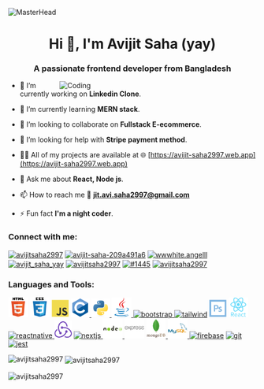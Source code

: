 ![MasterHead](https://user-images.githubusercontent.com/10498744/210012254-234538ff-d198-48aa-8964-37e6fd45d227.gif)
<h1 align="center">Hi 👻, I'm Avijit Saha (yay)</h1>
<h3 align="center">A passionate frontend developer from Bangladesh</h3>
<img align="right" alt="Coding" width="400" src="https://media2.giphy.com/media/0TtX2qqpxp3pIafzio/giphy.gif?cid=511a814e9eji5f1rlbqici4m9cwtrrahn3mhb9ebet3yxpq4&rid=giphy.gif&ct=s">


- 🔭 I’m currently working on **Linkedin Clone**.

- 🌱 I’m currently learning **MERN stack**.

- 👯 I’m looking to collaborate on **Fullstack E-ecommerce**.

- 🤝 I’m looking for help with **Stripe payment method**.

- 👨‍💻 All of my projects are available at 🌐 [https://avijit-saha2997.web.app](https://avijit-saha2997.web.app)

- 💬 Ask me about **React, Node js**.

- 📫 How to reach me 📧 **jit.avi.saha2997@gmail.com**

- ⚡ Fun fact **I'm a night coder**.

<h3 align="left">Connect with me:</h3>
<p align="left">
    <a href="https://avijit-saha2997.web.app" target="blank"><img align="center" src="https://cdn2.iconfinder.com/data/icons/basic-thin-line-color/21/18-512.png" alt="avijitsaha2997" height="37" width="37" /></a>
    <a href="https://linkedin.com/in/avijit-saha-209a491a6" target="blank"><img align="center" src="https://raw.githubusercontent.com/rahuldkjain/github-profile-readme-generator/master/src/images/icons/Social/linked-in-alt.svg" alt="avijit-saha-209a491a6" height="30" width="40" /></a>
    <a href="https://fb.com/wwwhite.angelll" target="blank"><img align="center" src="https://raw.githubusercontent.com/rahuldkjain/github-profile-readme-generator/master/src/images/icons/Social/facebook.svg" alt="wwwhite.angelll" height="30" width="40" /></a>
    <a href="https://instagram.com/avijit_saha_yay" target="blank"><img align="center" src="https://raw.githubusercontent.com/rahuldkjain/github-profile-readme-generator/master/src/images/icons/Social/instagram.svg" alt="avijit_saha_yay" height="30" width="40" /></a>
    <a href="https://www.leetcode.com/avijitsaha2997" target="blank"><img align="center" src="https://raw.githubusercontent.com/rahuldkjain/github-profile-readme-generator/master/src/images/icons/Social/leet-code.svg" alt="avijitsaha2997" height="30" width="40" /></a>
    <a href="https://discord.gg/#1445" target="blank"><img align="center" src="https://raw.githubusercontent.com/rahuldkjain/github-profile-readme-generator/master/src/images/icons/Social/discord.svg" alt="#1445" height="40" width="40" /></a>
    <a href="https://codepen.io/avijitsaha2997" target="blank"><img align="center" src="https://raw.githubusercontent.com/rahuldkjain/github-profile-readme-generator/master/src/images/icons/Social/codepen.svg" alt="avijitsaha2997" height="30" width="40" /></a>
    </p>

<h3 align="left">Languages and Tools:</h3>
<p align="left">
    <a href="https://www.w3.org/html/" target="_blank" rel="noreferrer"> <img
            src="https://raw.githubusercontent.com/devicons/devicon/master/icons/html5/html5-original-wordmark.svg"
            alt="html5" width="40" height="40" /></a>
    <a href="https://www.w3schools.com/css/" target="_blank" rel="noreferrer"> <img
            src="https://raw.githubusercontent.com/devicons/devicon/master/icons/css3/css3-original-wordmark.svg"
            alt="css3" width="40" height="40" /></a>
    <a href="https://developer.mozilla.org/en-US/docs/Web/JavaScript" target="_blank" rel="noreferrer"> <img
            src="https://raw.githubusercontent.com/devicons/devicon/master/icons/javascript/javascript-original.svg"
            alt="javascript" width="35" height="35" /></a>
    <a href="https://www.cprogramming.com/" target="_blank" rel="noreferrer"> <img
            src="https://raw.githubusercontent.com/devicons/devicon/master/icons/c/c-original.svg" alt="c" width="38"
            height="38" /> </a>
    <a href="https://www.python.org" target="_blank" rel="noreferrer"> <img
            src="https://raw.githubusercontent.com/devicons/devicon/master/icons/python/python-original.svg"
            alt="python" width="37" height="37" /> </a>
    <a href="https://www.java.com" target="_blank" rel="noreferrer">
        <img src="https://raw.githubusercontent.com/devicons/devicon/master/icons/java/java-original.svg" alt="java"
            width="40" height="40" /> </a>
    <a href="https://getbootstrap.com" target="_blank" rel="noreferrer"> <img
            src="https://upload.wikimedia.org/wikipedia/commons/thumb/b/b2/Bootstrap_logo.svg/1200px-Bootstrap_logo.svg.png"
            alt="bootstrap" width="40" height="35" /> </a>
    </a> <a href="https://tailwindcss.com/" target="_blank" rel="noreferrer"> <img
            src="https://www.vectorlogo.zone/logos/tailwindcss/tailwindcss-icon.svg" alt="tailwind" width="40"
            height="40" /></a>
    <a href="https://www.photoshop.com/en" target="_blank" rel="noreferrer"> <img
            src="https://raw.githubusercontent.com/devicons/devicon/master/icons/photoshop/photoshop-line.svg"
            alt="photoshop" width="35" height="35" /></a>
    <a href="https://reactjs.org/" target="_blank" rel="noreferrer">
        <img src="https://raw.githubusercontent.com/devicons/devicon/master/icons/react/react-original-wordmark.svg"
            alt="react" width="40" height="40" /></a>
    <a href="https://reactnative.dev/" target="_blank" rel="noreferrer"> <img
            src="https://reactnative.dev/img/header_logo.svg" alt="reactnative" width="35" height="35" /> </a>
    <a href="https://redux.js.org" target="_blank" rel="noreferrer"> <img
            src="https://raw.githubusercontent.com/devicons/devicon/master/icons/redux/redux-original.svg" alt="redux"
            width="35" height="35" /></a>
    <a href="https://nextjs.org/" target="_blank" rel="noreferrer">
        <img src="https://cdn.worldvectorlogo.com/logos/nextjs-2.svg" alt="nextjs" width="40" height="40" /> </a>
    <a href="https://nodejs.org" target="_blank" rel="noreferrer"> <img
            src="https://raw.githubusercontent.com/devicons/devicon/master/icons/nodejs/nodejs-original-wordmark.svg"
            alt="nodejs" width="40" height="40" /> </a>
    <a href="https://expressjs.com" target="_blank" rel="noreferrer"><img
            src="https://raw.githubusercontent.com/devicons/devicon/master/icons/express/express-original-wordmark.svg"
            alt="express" width="40" height="40" /></a>
    <a href="https://www.mongodb.com/" target="_blank" rel="noreferrer"> <img
            src="https://raw.githubusercontent.com/devicons/devicon/master/icons/mongodb/mongodb-original-wordmark.svg"
            alt="mongodb" width="40" height="40" /> </a>
    <a href="https://www.mysql.com/" target="_blank" rel="noreferrer"> <img
            src="https://raw.githubusercontent.com/devicons/devicon/master/icons/mysql/mysql-original-wordmark.svg"
            alt="mysql" width="40" height="40" /> </a>
    <a href="https://firebase.google.com/" target="_blank" rel="noreferrer"> <img
            src="https://www.vectorlogo.zone/logos/firebase/firebase-icon.svg" alt="firebase" width="40"
            height="40" /></a>
    <a href="https://git-scm.com/" target="_blank" rel="noreferrer"> <img
            src="https://www.vectorlogo.zone/logos/git-scm/git-scm-icon.svg" alt="git" width="40" height="40" /></a>
    <a href="https://jestjs.io" target="_blank" rel="noreferrer"> <img
            src="https://www.vectorlogo.zone/logos/jestjsio/jestjsio-icon.svg" alt="jest" width="40" height="40" />
    </a>
</p>


<p><img align="left" src="https://github-readme-stats.vercel.app/api/top-langs?username=avijitsaha2997&show_icons=true&locale=en&layout=compact" alt="avijitsaha2997" /></p>

<p>&nbsp;<img align="center" src="https://github-readme-stats.vercel.app/api?username=avijitsaha2997&show_icons=true&locale=en" alt="avijitsaha2997" /></p>

<p><img align="center" src="https://github-readme-streak-stats.herokuapp.com/?user=avijitsaha2997&" alt="avijitsaha2997" /></p>


